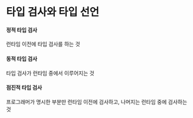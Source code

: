 # 타입 검사와 타입 선언

#### 정적 타입 검사

 런타임 이전에 타입 검사를 하는 것

#### 동적 타입 검사

 타입 검사가 런타임 중에서 이루어지는 것

#### 점진적 타입 검사

 프로그래머가 명시한 부분만 런타임 이전에 검사하고, 나머지는 런타임 중에 검사하는 것

